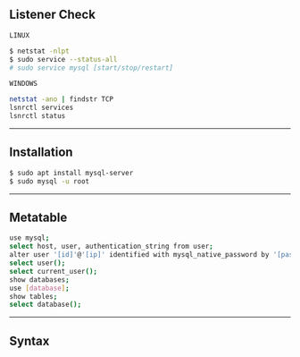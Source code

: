 ## Listener Check

`LINUX`
```bash
$ netstat -nlpt
$ sudo service --status-all
# sudo service mysql [start/stop/restart]
```

`WINDOWS`
```bash
netstat -ano | findstr TCP
lsnrctl services
lsnrctl status
```

---

## Installation
```bash
$ sudo apt install mysql-server
$ sudo mysql -u root
```


---

## Metatable
```bash
use mysql;
select host, user, authentication_string from user;
alter user '[id]'@'[ip]' identified with mysql_native_password by '[password]';
select user();
select current_user();
show databases;
use [database];
show tables;
select database();
```


---

## Syntax
